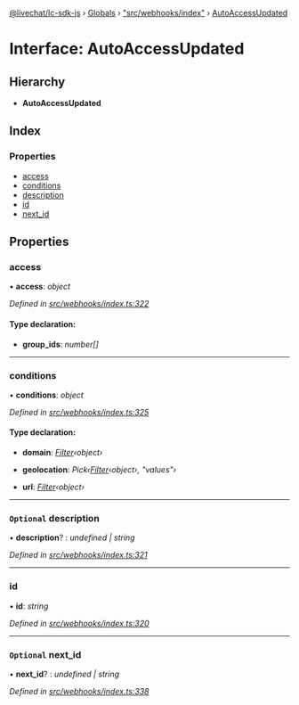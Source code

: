 [@livechat/lc-sdk-js](../README.md) › [Globals](../globals.md) › ["src/webhooks/index"](../modules/_src_webhooks_index_.md) › [AutoAccessUpdated](_src_webhooks_index_.autoaccessupdated.md)

# Interface: AutoAccessUpdated

## Hierarchy

* **AutoAccessUpdated**

## Index

### Properties

* [access](_src_webhooks_index_.autoaccessupdated.md#access)
* [conditions](_src_webhooks_index_.autoaccessupdated.md#conditions)
* [description](_src_webhooks_index_.autoaccessupdated.md#optional-description)
* [id](_src_webhooks_index_.autoaccessupdated.md#id)
* [next_id](_src_webhooks_index_.autoaccessupdated.md#optional-next_id)

## Properties

###  access

• **access**: *object*

*Defined in [src/webhooks/index.ts:322](https://github.com/livechat/lc-sdk-js/blob/228cb10/src/webhooks/index.ts#L322)*

#### Type declaration:

* **group_ids**: *number[]*

___

###  conditions

• **conditions**: *object*

*Defined in [src/webhooks/index.ts:325](https://github.com/livechat/lc-sdk-js/blob/228cb10/src/webhooks/index.ts#L325)*

#### Type declaration:

* **domain**: *[Filter](_src_objects_index_.filter.md)‹object›*

* **geolocation**: *Pick‹[Filter](_src_objects_index_.filter.md)‹object›, "values"›*

* **url**: *[Filter](_src_objects_index_.filter.md)‹object›*

___

### `Optional` description

• **description**? : *undefined | string*

*Defined in [src/webhooks/index.ts:321](https://github.com/livechat/lc-sdk-js/blob/228cb10/src/webhooks/index.ts#L321)*

___

###  id

• **id**: *string*

*Defined in [src/webhooks/index.ts:320](https://github.com/livechat/lc-sdk-js/blob/228cb10/src/webhooks/index.ts#L320)*

___

### `Optional` next_id

• **next_id**? : *undefined | string*

*Defined in [src/webhooks/index.ts:338](https://github.com/livechat/lc-sdk-js/blob/228cb10/src/webhooks/index.ts#L338)*
